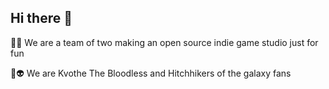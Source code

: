 ## Hi there 👋


🙋‍♀️ We are a team of two making an open source indie game studio just for fun

🧙👽 We are Kvothe The Bloodless and Hitchhikers of the galaxy fans

